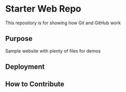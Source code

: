 # Starter Web Repo

This repository is for showing how Git and GitHub work

## Purpose

Sample website with plenty of files for demos

## Deployment

## How to Contribute